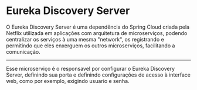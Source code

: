 # Eureka Discovery Server

O Eureka Discovery Server é uma dependência do Spring Cloud criada pela Netflix utilizada em aplicações com arquitetura de microserviços, podendo centralizar os serviços à uma mesma "network",
os registrando e permitindo que eles enxerguem os outros microserviços, facilitando a comunicação.
<hr />

<p>Esse microserviço é o responsavel por configurar o Eureka Discovery Server, definindo sua porta e definindo configurações de acesso à interface web, como por exemplo, exigindo usuario e senha.</p>



